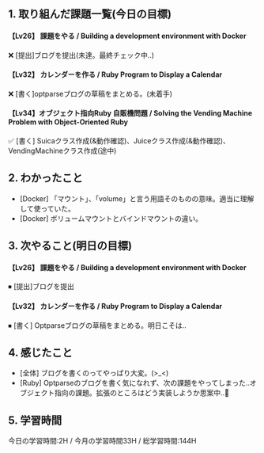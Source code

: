 ## 1. 取り組んだ課題一覧(今日の目標)  
#### 【Lv26】 課題をやる / Building a development environment with Docker  
❌ [提出]ブログを提出(未達。最終チェック中..)

#### 【Lv32】 カレンダーを作る / Ruby Program to Display a Calendar
❌ [書く]optparseブログの草稿をまとめる。(未着手)

#### 【Lv34】オブジェクト指向Ruby 自販機問題 / Solving the Vending Machine Problem with Object-Oriented Ruby
✅ [書く] Suicaクラス作成(&動作確認)、Juiceクラス作成(&動作確認)、VendingMachineクラス作成(途中)

## 2. わかったこと  
- [Docker] 「マウント」、「volume」と言う用語そのものの意味。適当に理解して使っていた。
- [Docker] ボリュームマウントとバインドマウントの違い。

## 3. 次やること(明日の目標)  
#### 【Lv26】 課題をやる / Building a development environment with Docker  
⏹ [提出]ブログを提出

#### 【Lv32】 カレンダーを作る / Ruby Program to Display a Calendar
⏹ [書く] Optparseブログの草稿をまとめる。明日こそは..

## 4. 感じたこと
- [全体] ブログを書くのってやっぱり大変。(>_<)
- [Ruby] Optparseのブログを書く気になれず、次の課題をやってしまった..オブジェクト指向の課題。拡張のところはどう実装しようか思案中..🤔

## 5. 学習時間
今日の学習時間:2H / 今月の学習時間33H / 総学習時間:144H
